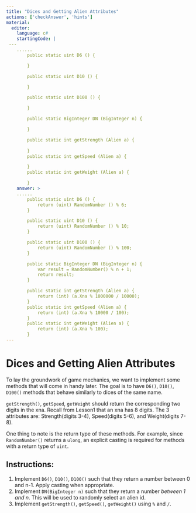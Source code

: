 ```yaml
---
title: "Dices and Getting Alien Attributes"
actions: ['checkAnswer', 'hints']
material: 
  editor:
    language: c#
    startingCode: | 
 ---   
    ......
        public static uint D6 () {

        }

        public static uint D10 () {

        }

        public static uint D100 () {

        }

        public static BigInteger DN (BigInteger n) {

        }

        public static int getStrength (Alien a) {
          
        }
        public static int getSpeed (Alien a) {

        }
        public static int getWeight (Alien a) {

        }
    answer: > 
    ......
        public static uint D6 () {
            return (uint) RandomNumber () % 6; 
        }

        public static uint D10 () {
            return (uint) RandomNumber () % 10; 
        }

        public static uint D100 () {
            return (uint) RandomNumber () % 100; 
        }

        public static BigInteger DN (BigInteger n) {
            var result = RandomNumber() % n + 1; 
            return result; 
        }

        public static int getStrength (Alien a) {
            return (int) (a.Xna % 1000000 / 10000); 
        }
        public static int getSpeed (Alien a) {
            return (int) (a.Xna % 10000 / 100); 
        }
        public static int getWeight (Alien a) {
            return (int) (a.Xna % 100); 
        }
---
```


# Dices and Getting Alien Attributes

To lay the groundwork of game mechanics, we want to implement some methods that will come in handy later. The goal is to have `D6()`, `D10()`, `D100()` methods that behave similarly to dices of the same name. 

`getStrength()`, `getSpeed`, `getWeight` should return the corresponding two digits in the xna. Recall from Lesson1 that an xna has 8 digits. The 3 attributes are: Strength(digits 3-4), Speed(digits 5-6), and Weight(digits 7-8). 

One thing to note is the return type of these methods. For example, since `RandomNumber()` returns a `ulong`, an explicit casting is required for methods with a return type of `uint`. 

## Instructions: 
1. Implement `D6()`, `D10()`, `D100()` such that they return a number between 0 and n-1. Apply casting when appropriate. 
2. Implement `DN(BigInteger n)` such that they return a number *between 1 and n*. This will be used to randomly select an alien id. 
3. Implement `getStrength()`, `getSpeed()`, `getWeight()` using `%` and `/`. 
